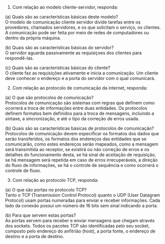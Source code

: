 1. Com relação ao modelo cliente-servidor, responda:

(a) Quais são as características básicas deste modelo?  
O modelo de comunicação cliente servidor divide tarefas entre os provedores, 
chamados servidores, e os que solicitam o serviço, os clientes. A comunicação 
pode ser feita por meio de redes de computadores ou dentro da própria máquina.

(b) Quais são as características básicas do servidor?  
O servidor aguarda passivamente as requisiçoes dos clientes para respondê-las.

(c) Quais são as características básicas do cliente?  
O cliente faz as requisições ativamente e inicia a comunicação. Um cliente deve 
conhecer o endereço e a porta do servidor com o qual comunicará.

2.  Com relação ao protocolo de comunicação da internet, responda:

(a) O que são protocolos de comunicação?  
Protocolos de comunicação são sistemas com regras que definem como ocorrerá a 
troca de informações entre duas entidades. Os protocolos definem formatos bem 
definidos para a troca de mensagens, incluindo a sintaxe, a sincronização, 
e até o tipo da correção de erros usada.

(b) Quais são as características básicas de protocolos de comunicação?  
Protocolos de comunicação devem especificar os formatos dos dados que serão 
transferidos, os formatos dos endereços das entidades que se comunicarão, como 
estes endereços serão mapeados, como a mensagem será transmitida ao receptor, 
se existirá ou não correção de erros e os detalhes do funcionamento desta, 
se há sinal de aceitação de requisição, se há mensagem será repetida em caso de 
erros irrecuperáveis, a direção do fluxo de informações, se há o controle de 
sequência e como ocorrerá o controle de fluxo.

3. Com relação ao protocolo TCP, responda:

(a) O que são portas no protocolo TCP?  
Tanto o TCP (Transmission Control Protocol) quanto o UDP (User Datagram 
Protocol) usam portas numeradas para enviar e receber informações. Cada lado 
da conexão possui um número de 16 bits sem sinal indicando a porta.

(b) Para que servem estas portas?  
As portas servem para receber e enviar mensagens que chegam através dos 
sockets. Todos os pacotes TCP são identificadas pelo seu socket, composto pelo 
endereço do anfitrião (host), a porta fonte, o endereço de destino e a porta de 
destino.
